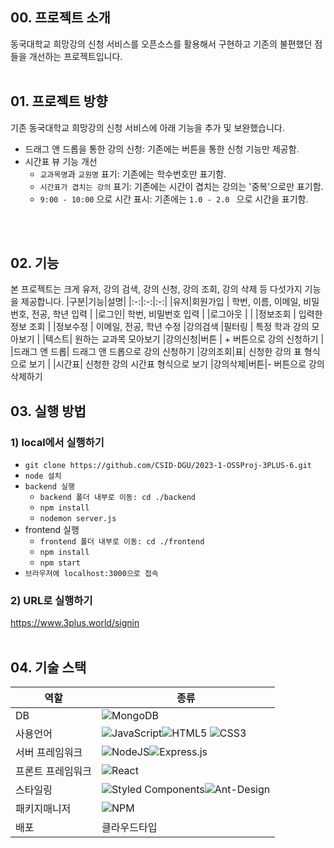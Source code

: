 

## 00. 프로젝트 소개
동국대학교 희망강의 신청 서비스를 오픈소스를 활용해서 구현하고
기존의 불편했던 점들을 개선하는 프로젝트입니다.
<br></br>

## 01. 프로젝트 방향
기존 동국대학교 희망강의 신청 서비스에 아래 기능을 추가 및 보완했습니다.
 - 드래그 앤 드롭을 통한 강의 신청: 기존에는 버튼을 통한 신청 기능만 제공함.
 - 시간표 뷰 기능 개선 
	 - `교과목명`과 `교원명` 표기: 기존에는 학수번호만 표기함.
	 - `시간표가 겹치는 강의` 표기: 기존에는 시간이 겹치는 강의는 '중복'으로만 표기함.
	 -  `9:00 - 10:00` 으로 시간 표시: 기존에는 `1.0 - 2.0 ` 으로 시간을 표기함.

<br></br>
## 02. 기능
본 프로젝트는 크게 유저, 강의 검색, 강의 신청, 강의 조회, 강의 삭제 등 다섯가지 기능을 제공합니다.
|구분|기능|설명|
|:-:|:-:|:-:|
|유저|회원가입 | 학번, 이름, 이메일, 비밀번호, 전공, 학년 입력
|   |로그인| 학번, 비밀번호 입력
|   |로그아웃 | 
|   |정보조회 | 입력한 정보 조회
|   |정보수정 | 이메일, 전공, 학년 수정
|강의검색 |필터링 | 특정 학과 강의 모아보기
|      |텍스트| 원하는 교과목 모아보기
|강의신청|버튼 | + 버튼으로 강의 신청하기
|      |드래그 앤 드롭| 드래그 앤 드롭으로 강의 신청하기
|강의조회|표| 신청한 강의 표 형식으로 보기
|      |시간표| 신청한 강의 시간표 형식으로 보기
|강의삭제|버튼|- 버튼으로 강의 삭제하기


## 03. 실행 방법
### 1) local에서 실행하기

 - `git clone https://github.com/CSID-DGU/2023-1-OSSProj-3PLUS-6.git`
 - `node 설치` 
 - `backend 실행`
	 - `backend 폴더 내부로 이동: cd ./backend`  
	 - `npm install`
	 - `nodemon server.js`
- frontend 실행
	- `frontend 폴더 내부로 이동: cd ./frontend`
	- `npm install`
	- `npm start`
- `브라우저에 localhost:3000으로 접속`

### 2) URL로 실행하기
https://www.3plus.world/signin
<br></br>

## 04. 기술 스택
|역할|종류|
|-|-| 
|DB|![MongoDB](https://img.shields.io/badge/MongoDB-%234ea94b.svg?style=for-the-badge&logo=mongodb&logoColor=white)
|사용언어|![JavaScript](https://img.shields.io/badge/javascript-%23323330.svg?style=for-the-badge&logo=javascript&logoColor=%23F7DF1E)![HTML5](https://img.shields.io/badge/html5-%23E34F26.svg?style=for-the-badge&logo=html5&logoColor=white) ![CSS3](https://img.shields.io/badge/css3-%231572B6.svg?style=for-the-badge&logo=css3&logoColor=white) 
|서버 프레임워크| ![NodeJS](https://img.shields.io/badge/node.js-6DA55F?style=for-the-badge&logo=node.js&logoColor=white)![Express.js](https://img.shields.io/badge/express.js-%23404d59.svg?style=for-the-badge&logo=express&logoColor=%2361DAFB) 
|프론트 프레임워크|![React](https://img.shields.io/badge/react-%2320232a.svg?style=for-the-badge&logo=react&logoColor=%2361DAFB)
|스타일링|![Styled Components](https://img.shields.io/badge/styled--components-DB7093?style=for-the-badge&logo=styled-components&logoColor=white)![Ant-Design](https://img.shields.io/badge/-AntDesign-%230170FE?style=for-the-badge&logo=ant-design&logoColor=white)
|패키지매니저|![NPM](https://img.shields.io/badge/NPM-%23CB3837.svg?style=for-the-badge&logo=npm&logoColor=white)                                         
|배포| 클라우드타입

<br />

